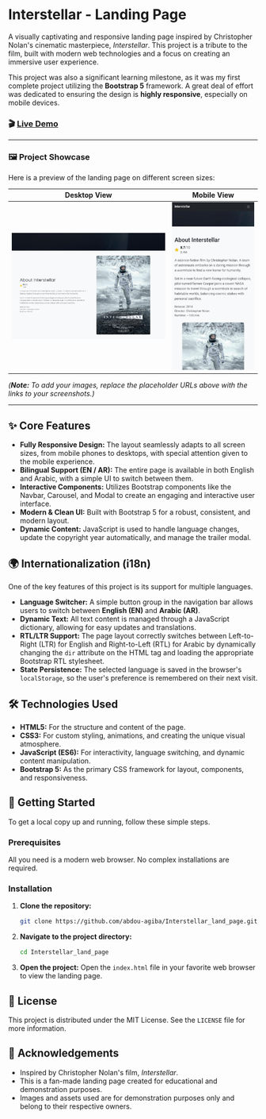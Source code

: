 # Interstellar - Landing Page

A visually captivating and responsive landing page inspired by Christopher Nolan's cinematic masterpiece, *Interstellar*. This project is a tribute to the film, built with modern web technologies and a focus on creating an immersive user experience.

This project was also a significant learning milestone, as it was my first complete project utilizing the **Bootstrap 5** framework. A great deal of effort was dedicated to ensuring the design is **highly responsive**, especially on mobile devices.

### 🎬 [Live Demo](https://abdou-agiba.github.io/Interstellar_land_page/ )

---

### 🖼️ Project Showcase

Here is a preview of the landing page on different screen sizes:

| Desktop View | Mobile View |
| :---: | :---: |
| ![Desktop Screenshot](assets/md/landing_page.png ) | ![Mobile Screenshot](assets/md/land_page_mobile.jpeg ) |

*(**Note:** To add your images, replace the placeholder URLs above with the links to your screenshots.)*

---

## ✨ Core Features

*   **Fully Responsive Design:** The layout seamlessly adapts to all screen sizes, from mobile phones to desktops, with special attention given to the mobile experience.
*   **Bilingual Support (EN / AR):** The entire page is available in both English and Arabic, with a simple UI to switch between them.
*   **Interactive Components:** Utilizes Bootstrap components like the Navbar, Carousel, and Modal to create an engaging and interactive user interface.
*   **Modern & Clean UI:** Built with Bootstrap 5 for a robust, consistent, and modern layout.
*   **Dynamic Content:** JavaScript is used to handle language changes, update the copyright year automatically, and manage the trailer modal.

## 🌍 Internationalization (i18n)

One of the key features of this project is its support for multiple languages.

*   **Language Switcher:** A simple button group in the navigation bar allows users to switch between **English (EN)** and **Arabic (AR)**.
*   **Dynamic Text:** All text content is managed through a JavaScript dictionary, allowing for easy updates and translations.
*   **RTL/LTR Support:** The page layout correctly switches between Left-to-Right (LTR) for English and Right-to-Left (RTL) for Arabic by dynamically changing the `dir` attribute on the HTML tag and loading the appropriate Bootstrap RTL stylesheet.
*   **State Persistence:** The selected language is saved in the browser's `localStorage`, so the user's preference is remembered on their next visit.

## 🛠️ Technologies Used

*   **HTML5:** For the structure and content of the page.
*   **CSS3:** For custom styling, animations, and creating the unique visual atmosphere.
*   **JavaScript (ES6):** For interactivity, language switching, and dynamic content manipulation.
*   **Bootstrap 5:** As the primary CSS framework for layout, components, and responsiveness.

## 🚀 Getting Started

To get a local copy up and running, follow these simple steps.

### Prerequisites

All you need is a modern web browser. No complex installations are required.

### Installation

1.  **Clone the repository:**
    ```sh
    git clone https://github.com/abdou-agiba/Interstellar_land_page.git
    ```
2.  **Navigate to the project directory:**
    ```sh
    cd Interstellar_land_page
    ```
3.  **Open the project:**
    Open the `index.html` file in your favorite web browser to view the landing page.

## 📄 License

This project is distributed under the MIT License. See the `LICENSE` file for more information.

## 🙏 Acknowledgements

*   Inspired by Christopher Nolan's film, *Interstellar*.
*   This is a fan-made landing page created for educational and demonstration purposes.
*   Images and assets used are for demonstration purposes only and belong to their respective owners.
